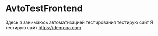# AvtoTestFrontend
Здесь я занимаюсь автоматизацией тестирования тестирую сайт
Я тестирую сайт https://demoqa.com
